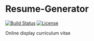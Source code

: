 # Resume-Generator
[![Build Status](https://travis-ci.org/ControlByDestiny/Resume-Generator.svg?branch=develop)](https://travis-ci.org/ControlByDestiny/Resume-Generator)
[![License](https://img.shields.io/badge/License-Apache%202.0-green.svg)](https://www.apache.org/licenses/LICENSE-2.0)

Online display curriculum vitae
